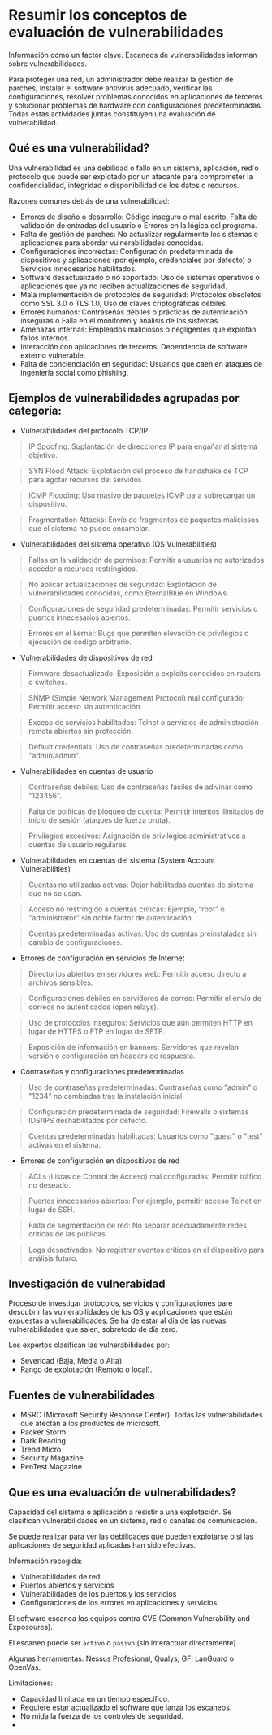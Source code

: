 # Resumir los conceptos de evaluación de vulnerabilidades

Información como un factor clave. Escaneos de vulnerabilidades informan sobre vulnerabilidades.

Para proteger una red, un administrador debe realizar la gestión de parches, instalar el software antivirus adecuado, verificar las configuraciones, resolver problemas conocidos en aplicaciones de terceros y solucionar problemas de hardware con configuraciones predeterminadas. Todas estas actividades juntas constituyen una evaluación de vulnerabilidad.

## Qué es una vulnerabilidad?

Una vulnerabilidad es una debilidad o fallo en un sistema, aplicación, red o protocolo que puede ser explotado por un atacante para comprometer la confidencialidad, integridad o disponibilidad de los datos o recursos.

Razones comunes detrás de una vulnerabilidad:
- Errores de diseño o desarrollo: Código inseguro o mal escrito, Falta de validación de entradas del usuario o Errores en la lógica del programa.
- Falta de gestión de parches: No actualizar regularmente los sistemas o aplicaciones para abordar vulnerabilidades conocidas.
- Configuraciones incorrectas: Configuración predeterminada de dispositivos y aplicaciones (por ejemplo, credenciales por defecto) o Servicios innecesarios habilitados.
- Software desactualizado o no soportado: Uso de sistemas operativos o aplicaciones que ya no reciben actualizaciones de seguridad.
- Mala implementación de protocolos de seguridad: Protocolos obsoletos como SSL 3.0 o TLS 1.0, Uso de claves criptográficas débiles.
- Errores humanos: Contraseñas débiles o prácticas de autenticación inseguras o Falla en el monitoreo y análisis de los sistemas.
- Amenazas internas: Empleados maliciosos o negligentes que explotan fallos internos.
- Interacción con aplicaciones de terceros: Dependencia de software externo vulnerable.
- Falta de concienciación en seguridad: Usuarios que caen en ataques de ingeniería social como phishing.

## Ejemplos de vulnerabilidades agrupadas por categoría:
- Vulnerabilidades del protocolo TCP/IP
> IP Spoofing: Suplantación de direcciones IP para engañar al sistema objetivo.

> SYN Flood Attack: Explotación del proceso de handshake de TCP para agotar recursos del servidor.

> ICMP Flooding: Uso masivo de paquetes ICMP para sobrecargar un dispositivo.

> Fragmentation Attacks: Envío de fragmentos de paquetes maliciosos que el sistema no puede ensamblar.
- Vulnerabilidades del sistema operativo (OS Vulnerabilities)
> Fallas en la validación de permisos: Permitir a usuarios no autorizados acceder a recursos restringidos.

> No aplicar actualizaciones de seguridad: Explotación de vulnerabilidades conocidas, como EternalBlue en Windows.

> Configuraciones de seguridad predeterminadas: Permitir servicios o puertos innecesarios abiertos.

> Errores en el kernel: Bugs que permiten elevación de privilegios o ejecución de código arbitrario.
- Vulnerabilidades de dispositivos de red
> Firmware desactualizado: Exposición a exploits conocidos en routers o switches.

> SNMP (Simple Network Management Protocol) mal configurado: Permitir acceso sin autenticación.

>Exceso de servicios habilitados: Telnet o servicios de administración remota abiertos sin protección.

> Default credentials: Uso de contraseñas predeterminadas como "admin/admin".
- Vulnerabilidades en cuentas de usuario
> Contraseñas débiles: Uso de contraseñas fáciles de adivinar como "123456".

> Falta de políticas de bloqueo de cuenta: Permitir intentos ilimitados de inicio de sesión (ataques de fuerza bruta).

> Privilegios excesivos: Asignación de privilegios administrativos a cuentas de usuario regulares.
- Vulnerabilidades en cuentas del sistema (System Account Vulnerabilities)
> Cuentas no utilizadas activas: Dejar habilitadas cuentas de sistema que no se usan.

> Acceso no restringido a cuentas críticas: Ejemplo, "root" o "administrator" sin doble factor de autenticación.

> Cuentas predeterminadas activas: Uso de cuentas preinstaladas sin cambio de configuraciones.
- Errores de configuración en servicios de Internet
> Directorios abiertos en servidores web: Permitir acceso directo a archivos sensibles.

> Configuraciones débiles en servidores de correo: Permitir el envío de correos no autenticados (open relays).

> Uso de protocolos inseguros: Servicios que aún permiten HTTP en lugar de HTTPS o FTP en lugar de SFTP.

> Exposición de información en banners: Servidores que revelan versión o configuración en headers de respuesta.
- Contraseñas y configuraciones predeterminadas
> Uso de contraseñas predeterminadas: Contraseñas como "admin" o "1234" no cambiadas tras la instalación inicial.

> Configuración predeterminada de seguridad: Firewalls o sistemas IDS/IPS deshabilitados por defecto.

> Cuentas predeterminadas habilitadas: Usuarios como "guest" o "test" activas en el sistema.
- Errores de configuración en dispositivos de red
> ACLs (Listas de Control de Acceso) mal configuradas: Permitir tráfico no deseado.

> Puertos innecesarios abiertos: Por ejemplo, permitir acceso Telnet en lugar de SSH.

> Falta de segmentación de red: No separar adecuadamente redes críticas de las públicas.

> Logs desactivados: No registrar eventos críticos en el dispositivo para análisis futuro.

## Investigación de vulnerabidad

Proceso de investigar protocolos, servicios y configuraciones pare descubrir las vulnerabilidades de los OS y acplicaciones que están expuestas a vulnerabilidades. Se ha de estar al día de las nuevas vulnerabilidades que salen, sobretodo de día zero.

Los expertos clasifican las vulnerabilidades por:
- Severidad (Baja, Media o Alta).
- Rango de explotación (Remoto o local).

## Fuentes de vulnerabilidades

- MSRC (Microsoft Security Response Center). Todas las vulnerabilidades que afectan a los productos de microsoft. 
- Packer Storm
- Dark Reading
- Trend Micro
- Security Magazine
- PenTest Magazine

 ## Que es una evaluación de vulnerabilidades?

Capacidad del sistema o aplicación a resistir a una explotación. Se clasifican vulnerabilidades en un sistema, red o canales de comunicación.

Se puede realizar para ver las debilidades que pueden explotarse o si las aplicaciones de seguridad aplicadas han sido efectivas.

Información recogida:
- Vulnerabilidades de red
- Puertos abiertos y servicios
- Vulnerabilidades de los puertos y los servicios
- Configuraciones de los errores en aplicaciones y servicios

El software escanea los equipos contra CVE (Common Vulnerability and Exposoures).

El escaneo puede ser `activo` o `pasivo` (sin interactuar directamente).

Algunas herramientas: Nessus Profesional, Qualys, GFI LanGuard o OpenVas.

Limitaciones:
- Capacidad limitada en un tiempo específico.
- Requiere estar actualizado el software que lanza los escaneos.
- No mida la fuerza de los controles de seguridad.
- 




 


